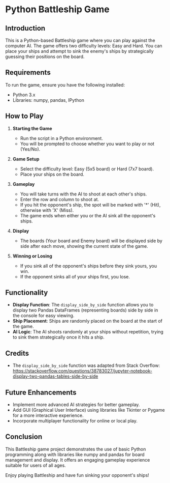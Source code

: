 # Python Battleship Game

## Introduction
This is a Python-based Battleship game where you can play against the computer AI. The game offers two difficulty levels: Easy and Hard. You can place your ships and attempt to sink the enemy's ships by strategically guessing their positions on the board.

## Requirements
To run the game, ensure you have the following installed:
- Python 3.x
- Libraries: numpy, pandas, IPython

## How to Play
1. **Starting the Game**
   - Run the script in a Python environment.
   - You will be prompted to choose whether you want to play or not (Yes/No).

2. **Game Setup**
   - Select the difficulty level: Easy (5x5 board) or Hard (7x7 board).
   - Place your ships on the board.

3. **Gameplay**
   - You will take turns with the AI to shoot at each other's ships.
   - Enter the row and column to shoot at.
   - If you hit the opponent's ship, the spot will be marked with '*' (Hit), otherwise with 'X' (Miss).
   - The game ends when either you or the AI sink all the opponent's ships.

4. **Display**
   - The boards (Your board and Enemy board) will be displayed side by side after each move, showing the current state of the game.

5. **Winning or Losing**
   - If you sink all of the opponent's ships before they sink yours, you win.
   - If the opponent sinks all of your ships first, you lose.

## Functionality
- **Display Function**: The `display_side_by_side` function allows you to display two Pandas DataFrames (representing boards) side by side in the console for easy viewing.
- **Ship Placement**: Ships are randomly placed on the board at the start of the game.
- **AI Logic**: The AI shoots randomly at your ships without repetition, trying to sink them strategically once it hits a ship.

## Credits
- The `display_side_by_side` function was adapted from Stack Overflow: https://stackoverflow.com/questions/38783027/jupyter-notebook-display-two-pandas-tables-side-by-side

## Future Enhancements
- Implement more advanced AI strategies for better gameplay.
- Add GUI (Graphical User Interface) using libraries like Tkinter or Pygame for a more interactive experience.
- Incorporate multiplayer functionality for online or local play.

## Conclusion
This Battleship game project demonstrates the use of basic Python programming along with libraries like numpy and pandas for board management and display. It offers an engaging gameplay experience suitable for users of all ages.

Enjoy playing Battleship and have fun sinking your opponent's ships!

